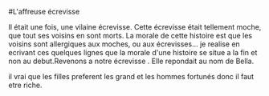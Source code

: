 
#L'affreuse écrevisse

Il était une fois, une vilaine  écrevisse.
Cette écrevisse était tellement moche, que tout ses voisins en sont morts.
La morale de cette histoire est que les voisins sont allergiques aux moches, ou aux écrevisses...
je realise en ecrivant ces quelques lignes que la morale d'une histoire se situe a la fin et non au debut.Revenons a notre écrevisse .
Elle repondait au nom de Bella.

il vrai que les filles preferent les grand et les hommes fortunés donc il faut etre riche.
